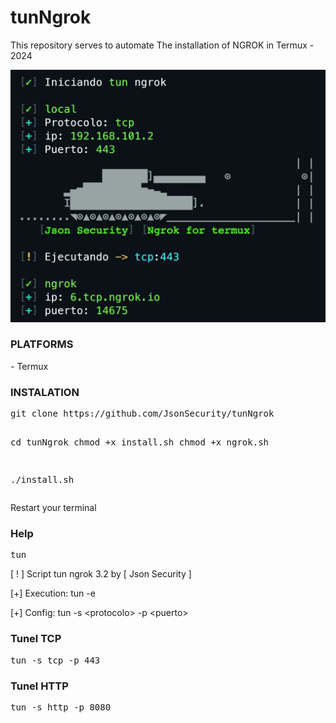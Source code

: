 # tunNgrok
This repository serves to automate The installation of NGROK in Termux - 2024

<img src="https://github.com/JsonSecurity/Images/blob/main/scripts/tcp.jpg" width="600px" heigth="600px">

<h3>PLATFORMS</h3>
- Termux

<h3>INSTALATION</h3>
<pre>
git clone https://github.com/JsonSecurity/tunNgrok


cd tunNgrok
chmod +x install.sh
chmod +x ngrok.sh

./install.sh
</pre>

Restart your terminal

<h3>Help</h3>
<pre>
tun
</pre>

[ ! ] Script tun ngrok 3.2 by [ Json Security ]
 
   [+] Execution:
	    tun -e
				
   [+] Config:
	    tun -s \<protocolo\> -p \<puerto\>
			


<h3>Tunel TCP</h3>

<pre>
tun -s tcp -p 443
</pre>

<h3>Tunel HTTP</h3>

<pre>
tun -s http -p 8080
</pre>

